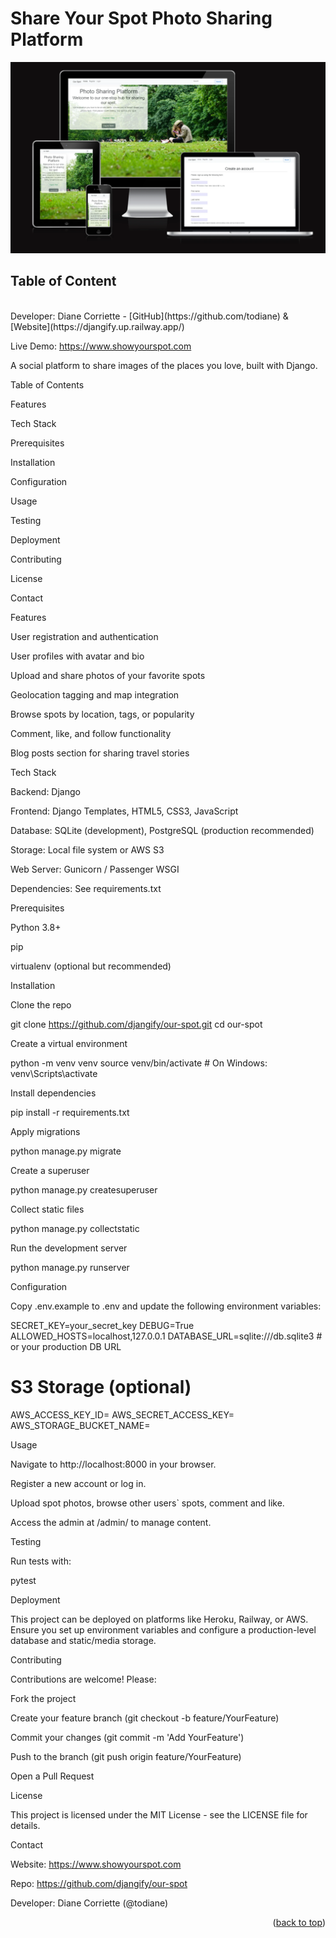 # Share Your Spot Photo Sharing Platform
![homepage](readme/images/rm-homepage.webp)


## Table of Content

<br>
Developer: Diane Corriette - [GitHub](https://github.com/todiane) & [Website](https://djangify.up.railway.app/)


Live Demo: https://www.showyourspot.com

A social platform to share images of the places you love, built with Django.

Table of Contents

Features

Tech Stack

Prerequisites

Installation

Configuration

Usage

Testing

Deployment

Contributing

License

Contact

Features

User registration and authentication

User profiles with avatar and bio

Upload and share photos of your favorite spots

Geolocation tagging and map integration

Browse spots by location, tags, or popularity

Comment, like, and follow functionality

Blog posts section for sharing travel stories

Tech Stack

Backend: Django

Frontend: Django Templates, HTML5, CSS3, JavaScript

Database: SQLite (development), PostgreSQL (production recommended)

Storage: Local file system or AWS S3

Web Server: Gunicorn / Passenger WSGI

Dependencies: See requirements.txt

Prerequisites

Python 3.8+

pip

virtualenv (optional but recommended)

Installation

Clone the repo

git clone https://github.com/djangify/our-spot.git
cd our-spot

Create a virtual environment

python -m venv venv
source venv/bin/activate  # On Windows: venv\\Scripts\\activate

Install dependencies

pip install -r requirements.txt

Apply migrations

python manage.py migrate

Create a superuser

python manage.py createsuperuser

Collect static files

python manage.py collectstatic

Run the development server

python manage.py runserver

Configuration

Copy .env.example to .env and update the following environment variables:

SECRET_KEY=your_secret_key
DEBUG=True
ALLOWED_HOSTS=localhost,127.0.0.1
DATABASE_URL=sqlite:///db.sqlite3  # or your production DB URL
# S3 Storage (optional)
AWS_ACCESS_KEY_ID=
AWS_SECRET_ACCESS_KEY=
AWS_STORAGE_BUCKET_NAME=

Usage

Navigate to http://localhost:8000 in your browser.

Register a new account or log in.

Upload spot photos, browse other users` spots, comment and like.

Access the admin at /admin/ to manage content.

Testing

Run tests with:

pytest

Deployment

This project can be deployed on platforms like Heroku, Railway, or AWS. Ensure you set up environment variables and configure a production-level database and static/media storage.

Contributing

Contributions are welcome! Please:

Fork the project

Create your feature branch (git checkout -b feature/YourFeature)

Commit your changes (git commit -m 'Add YourFeature')

Push to the branch (git push origin feature/YourFeature)

Open a Pull Request

License

This project is licensed under the MIT License - see the LICENSE file for details.

Contact

Website: https://www.showyourspot.com

Repo: https://github.com/djangify/our-spot

Developer: Diane Corriette (@todiane)


<p align="right">(<a href="#table-of-content">back to top</a>)</p>